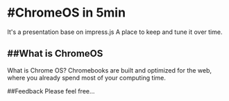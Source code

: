 #ChromeOS in 5min
=================

It's a presentation base on impress.js
A place to keep and tune it over time.


##What is ChromeOS
----------------
What is Chrome OS?
Chromebooks are built and optimized for the web, where you already spend most of your computing time.

##Feedback
Please feel free...


